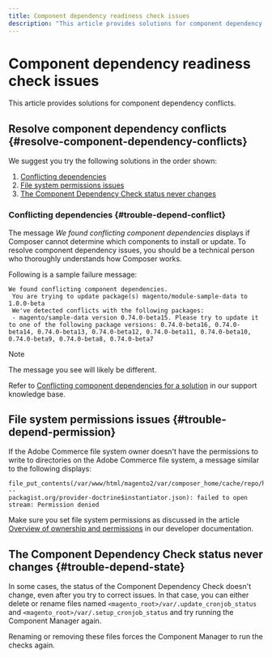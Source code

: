 ```yaml
---
title: Component dependency readiness check issues
description: "This article provides solutions for component dependency conflicts."
---
```


# Component dependency readiness check issues

This article provides solutions for component dependency conflicts.

## Resolve component dependency conflicts {#resolve-component-dependency-conflicts}

We suggest you try the following solutions in the order shown:

1. [Conflicting dependencies](#trouble-depend-conflict)
1. [File system permissions issues](#trouble-depend-permission)
1. [The Component Dependency Check status never changes](#trouble-depend-state)

### Conflicting dependencies {#trouble-depend-conflict}

The message *We found conflicting component dependencies* displays if Composer cannot determine which components to install or update. To resolve component dependency issues, you should be a technical person who thoroughly understands how Composer works.

Following is a sample failure message:

```terminal
We found conflicting component dependencies.
 You are trying to update package(s) magento/module-sample-data to 1.0.0-beta
 We've detected conflicts with the following packages:
 - magento/sample-data version 0.74.0-beta15. Please try to update it to one of the following package versions: 0.74.0-beta16, 0.74.0-beta14, 0.74.0-beta13, 0.74.0-beta12, 0.74.0-beta11, 0.74.0-beta10, 0.74.0-beta9, 0.74.0-beta8, 0.74.0-beta7
```

>[!NOTE]
>
>The message you see will likely be different.

Refer to [Conflicting component dependencies for a solution](https://support.magento.com/hc/en-us/articles/360033204651) in our support knowledge base.

## File system permissions issues {#trouble-depend-permission}

If the Adobe Commerce file system owner doesn't have the permissions to write to directories on the Adobe Commerce file system, a message similar to the following displays:

```terminal
file_put_contents(/var/www/html/magento2/var/composer_home/cache/repo/https---
packagist.org/provider-doctrine$instantiator.json): failed to open stream: Permission denied
```

Make sure you set file system permissions as discussed in the article [Overview of ownership and permissions](https://devdocs.magento.com/guides/v2.3/install-gde/prereq/file-sys-perms-over.html) in our developer documentation.

## The Component Dependency Check status never changes {#trouble-depend-state}

In some cases, the status of the Component Dependency Check doesn't change, even after you try to correct issues. In that case, you can either delete or rename files named `<magento_root>/var/.update_cronjob_status` and `<magento_root>/var/.setup_cronjob_status` and try running the Component Manager again.

Renaming or removing these files forces the Component Manager to run the checks again.